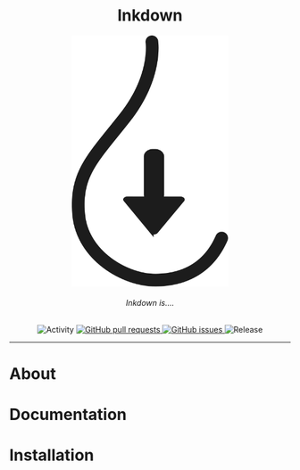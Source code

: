 <div align="center"><h1>Inkdown</h1></div>

<div align="center">
  <img width="280px" src="./assets/logo/inkdown_logo.svg" />
</div>

<br>

<div align="center"><i>Inkdown is....</i></div>

<br>

<p align="center">
  <img src="https://img.shields.io/github/commit-activity/m/jvankocherhans/inkdown?include_prereleases&style=for-the-badge" alt="Activity">  
  <a href="https://github.com/jvankocherhans/inkdown/pulls">
    <img alt="GitHub pull requests" src="https://img.shields.io/github/issues-pr/jvankocherhans/inkdown?style=for-the-badge">
  </a>
  <a href="https://github.com/jvankocherhans/inkdown/issues">
    <img alt="GitHub issues" src="https://img.shields.io/github/issues/jvankocherhans/inkdown?style=for-the-badge">
  </a>
  <img src="https://img.shields.io/github/v/release/jvankocherhans/inkdown?include_prereleases&style=for-the-badge" alt="Release">
</p>

---

# About


# Documentation

# Installation
